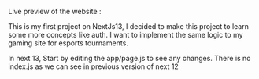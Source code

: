 Live preview of the website : 

This is my first project on NextJs13, I decided to make this project to learn some more concepts like auth. I want to implement the same logic to my gaming site for esports tournaments.

In next 13, Start by editing the app/page.js to see any changes. There is no index.js as we can see in previous version of next 12